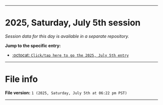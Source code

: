 
***

# 2025, Saturday, July 5th session

_Session data for this day is available in a separate repository._

**Jump to the specific entry:**

- [:octocat: `Click/tap here to go the 2025, July 5th entry`](https://github.com/seanpm2001/SeansLifeArchive_Images_TinyTower_Y2025/tree/SeansLifeArchive_Images_TinyTower_Y2025_Main-dev/2025/07_July/05/)

***

# File info

**File version:** `1 (2025, Saturday, July 5th at 06:22 pm PST)`

***
